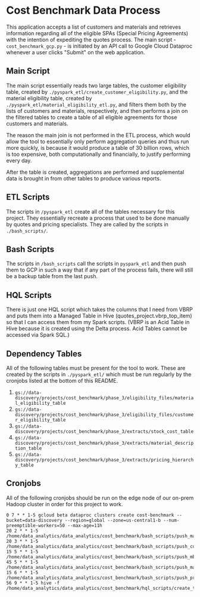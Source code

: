 # Cost Benchmark Data Process

This application accepts a list of customers and materials and retrieves information regarding all of the eligible SPAs (Special Pricing Agreements) with the intention of expediting the quotes process. The main script - `cost_benchmark_gcp.py` - is initiated by an API call to Google Cloud Dataproc whenever a user clicks "Submit" on the web application.

## Main Script

The main script essentially reads two large tables, the customer eligibility table, created by `./pyspark_etl/create_customer_eligibility.py`, and the material eligibility table, created by `./pyspark_etl/material_eligibility_etl.py`, and filters them both by the lists of customers and materials, respectively, and then performs a join on the filtered tables to create a table of all eligible agreements for those customers and materials.

The reason the main join is not performed in the ETL process, which would allow the tool to essentially only perform aggregation queries and thus run more quickly, is because it would produce a table of 30 billion rows, which is too expensive, both computationally and financially, to justify performing every day.

After the table is created, aggregations are performed and supplemental data is brought in from other tables to produce various reports.

## ETL Scripts

The scripts in `/pyspark_etl` create all of the tables necessary for this project. They essentially recreate a process that used to be done manually by quotes and pricing specialists. They are called by the scripts in `./bash_scripts/`.

## Bash Scripts

The scripts in `/bash_scripts` call the scripts in `pyspark_etl` and then push them to GCP in such a way that if any part of the process fails, there will still be a backup table from the last push.

## HQL Scripts

There is just one HQL script which takes the columns that I need from VBRP and puts them into a Managed Table in Hive (quotes_project.vbrp_top_item) so that I can access them from my Spark scripts. (VBRP is an Acid Table in Hive because it is created using the Delta process. Acid Tables cannot be accessed via Spark SQL.)

## Dependency Tables

All of the following tables must be present for the tool to work. These are created by the scripts in `./pyspark_etl/` which must be run regularly by the cronjobs listed at the bottom of this README.

1. `gs://data-discovery/projects/cost_benchmark/phase_3/eligibility_files/material_eligibility_table`
2. `gs://data-discovery/projects/cost_benchmark/phase_3/eligibility_files/customer_eligibility_table`
3. `gs://data-discovery/projects/cost_benchmark/phase_3/extracts/stock_cost_table`
4. `gs://data-discovery/projects/cost_benchmark/phase_3/extracts/material_description_table`
5. `gs://data-discovery/projects/cost_benchmark/phase_3/extracts/pricing_hierarchy_table`


## Cronjobs

All of the following cronjobs should be run on the edge node of our on-prem Hadoop cluster in order for this project to work.

```
0 7 * * 1-5 gcloud beta dataproc clusters create cost-benchmark --bucket=data-discovery --region=global --zone=us-central1-b --num-preemptible-workers=50 --max-age=11h
20 2 * * 1-5 /home/data_analytics/data_analytics/cost_benchmark/bash_scripts/push_material_eligibility_to_GCP.sh
20 3 * * 1-5 /home/data_analytics/data_analytics/cost_benchmark/bash_scripts/push_customer_eligibility_to_GCP.sh
15 5 * * 1-5 /home/data_analytics/data_analytics/cost_benchmark/bash_scripts/push_mbew_to_GCP.sh
45 5 * * 1-5 /home/data_analytics/data_analytics/cost_benchmark/bash_scripts/push_material_descriptions_to_GCP.sh
15 6 * * 1-5 /home/data_analytics/data_analytics/cost_benchmark/bash_scripts/push_pricing_hierarchy_to_GCP.sh
56 9 * * 1-5 hive -f /home/data_analytics/data_analytics/cost_benchmark/hql_scripts/create_top_item_table.hql
```
